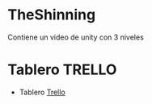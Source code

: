 # TheShinning
 Contiene un video de unity con 3 niveles
# Tablero TRELLO
* Tablero [Trello](https://trello.com/invite/b/0lQT9RcI/ATTIf418c09484e2e493e5cf59f7b6b4885aC1F6D11B/videojuego)
